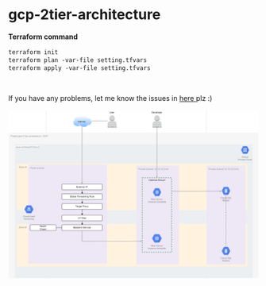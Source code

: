 # gcp-2tier-architecture

<p><b>Terraform command</b>   
<p><pre><code>terraform init
terraform plan -var-file setting.tfvars
terraform apply -var-file setting.tfvars
</code></pre>
<br>
<p> If you have any problems, let me know the issues in <a href="https://github.com/hayleyshim/gcp-demo/issues"> here </a> plz :) </b>
<br>
<br>
<img src="https://github.com/hayleyshim/gcp-demo/blob/main/demo_architecture.PNG?raw=true">
